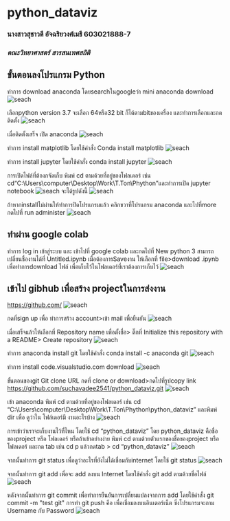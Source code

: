 # python_dataviz
###  **นางสาวสุชาวดี อัจฉริยวงศ์เมธี 603021888-7**
###  *คณะวิทยาศาสตร์ สารสนเทศสถิติ*

## ขั้นตอนลงโปรแกรม Python

ทำการ download anaconda โดยsearchในgoogleว่า mini anaconda download 
![seach](1.png)

เลือกpython version 3.7  จะเลือก 64หรือ32 bit ก็ได้ตามbitของเครื่อง และทำการเลือกและกดติดตั้ง 
![seach](2.png)

เมื่อติดตั้งเสร็จ เปิด anaconda 
![seach](3.png)

ทำการ install matplotlib  โดยใช้คำสั่ง Conda install matplotlib 
![seach](4.png)

ทำการ install jupyter โดยใช้คำสั่ง conda install jupyter
![seach](5.png)

การเปิดไฟล์ที่ต้องกจัดเก็บ
พิมพ์ cd ตามด้วยที่อยู่ของโฟลเดอร์ เช่น cd“C:\Users\computer\Desktop\Work\T.Ton\Phython”และทำการเปิด jupyter notebook
![seach](6.png)
จะได้รูปดังนี้
![seach](7.png)

ถ้าหากinstallไม่ผ่านให้ทำการปิดโปรแกรมแล้ว คลิกขวาที่โปรแกรม anaconda และไปที่more กดไปที่ run administer
![seach](8.png)


## ทำผ่าน google colab
ทำการ log in เข้าสู่ระบบ และ เข้าไปที่ google colab และกดไปที่ New python 3 สามารถเปลี่ยนชื่องานได้ที่ Untitled.ipynb เมื่อต้องการSaveงาน ให้เลือกที่ file>download .ipynb เพื่อทำการdownload ไฟล์
เพื่อเก็บไว้ในโฟลเดอร์ที่เราต้องการเก็บไว้ 
![seach](9.png)


## เข้าไป gibhub เพื่อสร้าง projectในการส่งงาน
https://github.com/
![seach](10.png)

กดที่sign up เพื่อ ทำการสร้าง account>เข้า mail เพื่อยืนยัน
![seach](11.png)

เมื่อเสร็จแล้วให้เลือกที่ Repository name เพื่อตั้งชื่อ> ติ๊กที่ Initialize this repository with a README> Create repository
![seach](12.png)

ทำการ anaconda install git 
โดยใช้คำสั่ง conda install -c anaconda git
![seach](13.png)

ทำการ install code.visualstudio.com download 
![seach](14.png)

ขั้นตอนของgit
Git clone URL 
กดที่ clone or download>กดไปที่รูปcopy link 
https://github.com/suchavadee2541/python_dataviz.git
![seach](15.png)

เข้า anaconda พิมพ์ cd ตามด้วยที่อยู่ของโฟลเดอร์ 
เช่น cd “C:\Users\computer\Desktop\Work\T.Ton\Phython\python_dataviz” และพิมพ์ dir เพื่อ ดูว่าใน โฟล์เดอร์มี งานอะไรบ้าง
![seach](16.png)

การเข้าว่าเราจะเก็บงานไว้ที่ไหน โดยใช้ cd “python_dataviz” โดย python_dataviz คือชื่อของproject หรือ โฟลเดอร์ หรือถ้าเข้าอย่างง่าย พิมพ์ cd ตามด้วยตัวแรกของชื่อของproject หรือ โฟลเดอร์ และกด tab เช่น cd p แล้วกดtab > cd “python_dataviz”
![seach](17.png)

จากนั้นทำการ git status เพื่อดูว่าอะไรที่ยังไม่ได้เชื่อมกับinternet 
โดยใช้ git status
![seach](18.png)

จากนั้นทำการ git add เพื่อจะ add ลงบน Internet โดยใช้คำสั่ง git add ตามด้วยชื่อไฟล์ 
![seach](19.png)

หลังจากนั้นทำการ git commit เพื่อทำการยืนยันการเปลี่ยนแปลงจากการ add 
โดยใช้คำสั่ง git commit -m "test git" 
การทำ git push คือ เพื่อเชื่อมลงบนอินเตอร์เน็ต ซึ่งโปรแกรมจะถาม Username กับ Password
![seach](20.png)
